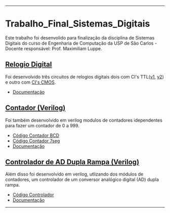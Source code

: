 ---

# Trabalho_Final_Sistemas_Digitais

 Este trabalho foi desenvolido para finalização da disciplina de Sistemas Digitais do curso de Engenharia de Computação da USP de São Carlos - Docente responsável: Prof. Maximiliam Luppe.
 
## [Relogio Digital](/Relogio_Digital/)

 Foi desenvolvido três circuitos de relogios digitais dois com CI's TTL([v1](/Circuito_TTL/v1/Circuito_TTL_v1.PDF), [v2](/Circuito_TTL/v2/Circuito_TTL_v2.PDF)) e outro com [CI's CMOS](/Circuito_CMOS/CMOS_Relogio.PDF).

 * [Documentação](/Relogio_Digital.pdf)

## [Contador (Verilog)](/Contador999%20-%20Parte3/)

 Foi também desenvolvido em verilog modulos de contadores idependentes para fazer um contador de 0 a 999.

 * [Código Contador BCD](/Contador999%20-%20Parte3/contador999_BCD.v)
 * [Código Contador 7seg](/Contador999%20-%20Parte3/contador999_7seg.v)
 * [Documentação](/Contador999%20-%20Parte3/README.md)

## [Controlador de AD Dupla Rampa (Verilog)](/Controlador%20-%20Parte%204/)

 Além disso foi desenvolvido em verilog, utlizando dos módulos de contadores, um controlador de um conversor analógico digital (AD) dupla rampa.

 * [Código Controlador](/Controlador%20-%20Parte%204/controlador.v)
 * [Documentação](/Controlador%20-%20Parte%204/README.md)

 ---